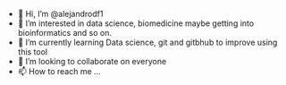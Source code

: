 - 👋 Hi, I’m @alejandrodf1
- 👀 I’m interested in data science, biomedicine maybe getting into bioinformatics and so on.
- 🌱 I’m currently learning Data science, git and gitbhub to improve using this tool
- 💞️ I’m looking to collaborate on everyone
- 📫 How to reach me ...

<!---
alejandrodf1/alejandrodf1 is a ✨ special ✨ repository because its `README.md` (this file) appears on your GitHub profile.
You can click the Preview link to take a look at your changes.
--->
